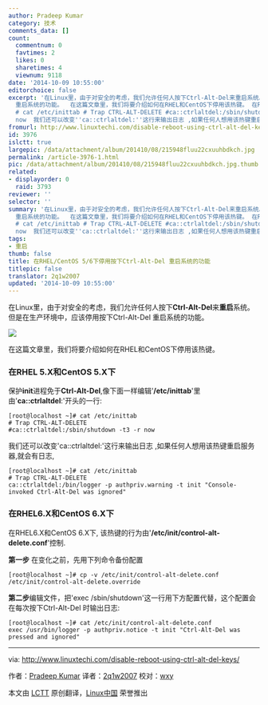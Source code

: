 ```yaml
---
author: Pradeep Kumar
category: 技术
comments_data: []
count:
  commentnum: 0
  favtimes: 2
  likes: 0
  sharetimes: 4
  viewnum: 9118
date: '2014-10-09 10:55:00'
editorchoice: false
excerpt: '在Linux里，由于对安全的考虑，我们允许任何人按下Ctrl-Alt-Del来重启系统。但是在生产环境中，应该停用按下Ctrl-Alt-Del
  重启系统的功能。  在这篇文章里，我们将要介绍如何在RHEL和CentOS下停用该热键。 在RHEL 5.X和CentOS 5.X下 ### 保护init进程免于Ctrl-Alt-Del,像下面一样编辑''/etc/inittab''里由''ca::ctrlaltdel:''开头的一行:
  # cat /etc/inittab # Trap CTRL-ALT-DELETE #ca::ctrlaltdel:/sbin/shutdown -t3 -r
  now  我们还可以改变''ca::ctrlaltdel:''这行来输出日志 ,如果任何人想用该热键重启服务器,就会有日志, # cat /etc/init'
fromurl: http://www.linuxtechi.com/disable-reboot-using-ctrl-alt-del-keys/
id: 3976
islctt: true
largepic: /data/attachment/album/201410/08/215948fluu22cxuuhbdkch.jpg
permalink: /article-3976-1.html
pic: /data/attachment/album/201410/08/215948fluu22cxuuhbdkch.jpg.thumb.jpg
related:
- displayorder: 0
  raid: 3793
reviewer: ''
selector: ''
summary: '在Linux里，由于对安全的考虑，我们允许任何人按下Ctrl-Alt-Del来重启系统。但是在生产环境中，应该停用按下Ctrl-Alt-Del
  重启系统的功能。  在这篇文章里，我们将要介绍如何在RHEL和CentOS下停用该热键。 在RHEL 5.X和CentOS 5.X下 ### 保护init进程免于Ctrl-Alt-Del,像下面一样编辑''/etc/inittab''里由''ca::ctrlaltdel:''开头的一行:
  # cat /etc/inittab # Trap CTRL-ALT-DELETE #ca::ctrlaltdel:/sbin/shutdown -t3 -r
  now  我们还可以改变''ca::ctrlaltdel:''这行来输出日志 ,如果任何人想用该热键重启服务器,就会有日志, # cat /etc/init'
tags:
- 重启
thumb: false
title: 在RHEL/CentOS 5/6下停用按下Ctrl-Alt-Del 重启系统的功能
titlepic: false
translator: 2q1w2007
updated: '2014-10-09 10:55:00'
---
```


在Linux里，由于对安全的考虑，我们允许任何人按下**Ctrl-Alt-Del**来**重启**系统。但是在生产环境中，应该停用按下Ctrl-Alt-Del 重启系统的功能。


![](/data/attachment/album/201410/08/215948fluu22cxuuhbdkch.jpg)


在这篇文章里，我们将要介绍如何在RHEL和CentOS下停用该热键。


### 在RHEL 5.X和CentOS 5.X下 ###


保护**init**进程免于**Ctrl-Alt-Del**,像下面一样编辑'**/etc/inittab**'里由'**ca::ctrlaltdel**:'开头的一行:



```
[root@localhost ~]# cat /etc/inittab
# Trap CTRL-ALT-DELETE
#ca::ctrlaltdel:/sbin/shutdown -t3 -r now

```

我们还可以改变'ca::ctrlaltdel:'这行来输出日志 ,如果任何人想用该热键重启服务器,就会有日志,



```
[root@localhost ~]# cat /etc/inittab
# Trap CTRL-ALT-DELETE
ca::ctrlaltdel:/bin/logger -p authpriv.warning -t init "Console-invoked Ctrl-Alt-Del was ignored"

```

### 在RHEL6.X和CentOS 6.X下


在RHEL6.X和CentOS 6.X下, 该热键的行为由'**/etc/init/control-alt-delete.conf**'控制.


**第一步** 在变化之前，先用下列命令备份配置



```
[root@localhost ~]# cp -v /etc/init/control-alt-delete.conf /etc/init/control-alt-delete.override

```

**第二步**编辑文件，把'exec /sbin/shutdown'这一行用下方配置代替，这个配置会在每次按下Ctrl-Alt-Del 时输出日志:



```
[root@localhost ~]# cat /etc/init/control-alt-delete.conf
exec /usr/bin/logger -p authpriv.notice -t init "Ctrl-Alt-Del was pressed and ignored" 

```



---


via: <http://www.linuxtechi.com/disable-reboot-using-ctrl-alt-del-keys/>


作者：[Pradeep Kumar](http://www.linuxtechi.com/author/pradeep/) 译者：[2q1w2007](https://github.com/2q1w2007) 校对：[wxy](https://github.com/wxy)


本文由 [LCTT](https://github.com/LCTT/TranslateProject) 原创翻译，[Linux中国](http://linux.cn/) 荣誉推出